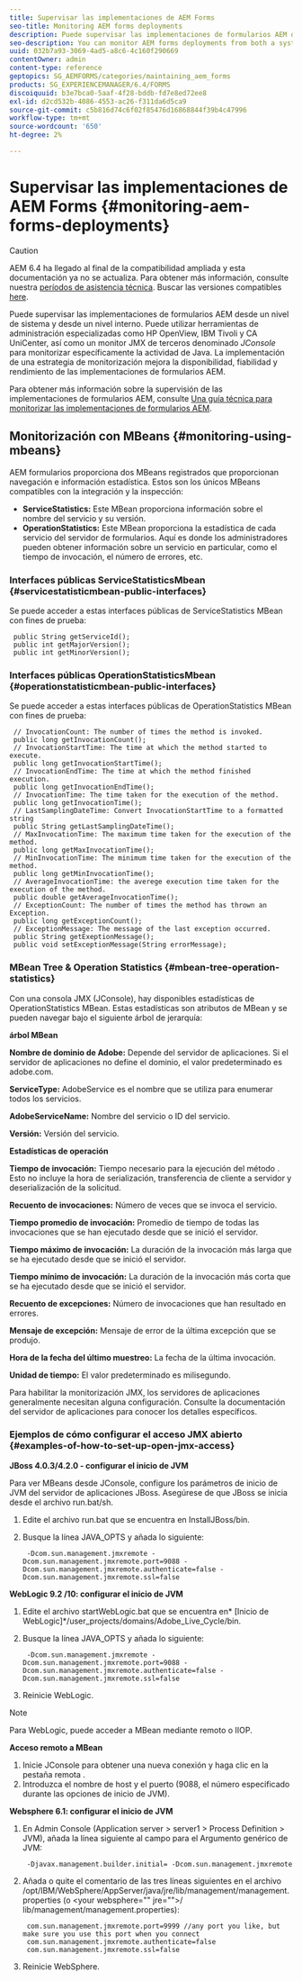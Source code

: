 ```yaml
---
title: Supervisar las implementaciones de AEM Forms
seo-title: Monitoring AEM forms deployments
description: Puede supervisar las implementaciones de formularios AEM desde un nivel de sistema y desde un nivel interno. Obtenga más información sobre la supervisión de las implementaciones de formularios AEM en este documento.
seo-description: You can monitor AEM forms deployments from both a system level and an internal level. Learn more about monitoring AEM forms deployments from this document.
uuid: 032b7a93-3069-4ad5-a8c6-4c160f290669
contentOwner: admin
content-type: reference
geptopics: SG_AEMFORMS/categories/maintaining_aem_forms
products: SG_EXPERIENCEMANAGER/6.4/FORMS
discoiquuid: b3e7bca0-5aaf-4f28-bddb-fd7e8ed72ee8
exl-id: d2cd532b-4086-4553-ac26-f311da6d5ca9
source-git-commit: c5b816d74c6f02f85476d16868844f39b4c47996
workflow-type: tm+mt
source-wordcount: '650'
ht-degree: 2%

---
```


# Supervisar las implementaciones de AEM Forms {#monitoring-aem-forms-deployments}

>[!CAUTION]
>
>AEM 6.4 ha llegado al final de la compatibilidad ampliada y esta documentación ya no se actualiza. Para obtener más información, consulte nuestra [períodos de asistencia técnica](https://helpx.adobe.com/es/support/programs/eol-matrix.html). Buscar las versiones compatibles [here](https://experienceleague.adobe.com/docs/).

Puede supervisar las implementaciones de formularios AEM desde un nivel de sistema y desde un nivel interno. Puede utilizar herramientas de administración especializadas como HP OpenView, IBM Tivoli y CA UniCenter, así como un monitor JMX de terceros denominado *JConsole* para monitorizar específicamente la actividad de Java. La implementación de una estrategia de monitorización mejora la disponibilidad, fiabilidad y rendimiento de las implementaciones de formularios AEM.

Para obtener más información sobre la supervisión de las implementaciones de formularios AEM, consulte [Una guía técnica para monitorizar las implementaciones de formularios AEM](https://www.adobe.com/devnet/livecycle/pdfs/lc_monitoring_wp_ue.pdf).

## Monitorización con MBeans {#monitoring-using-mbeans}

AEM formularios proporciona dos MBeans registrados que proporcionan navegación e información estadística. Estos son los únicos MBeans compatibles con la integración y la inspección:

* **ServiceStatistics:** Este MBean proporciona información sobre el nombre del servicio y su versión.
* **OperationStatistics:** Este MBean proporciona la estadística de cada servicio del servidor de formularios. Aquí es donde los administradores pueden obtener información sobre un servicio en particular, como el tiempo de invocación, el número de errores, etc.

### Interfaces públicas ServiceStatisticsMbean {#servicestatisticmbean-public-interfaces}

Se puede acceder a estas interfaces públicas de ServiceStatistics MBean con fines de prueba:

```as3
 public String getServiceId();  
 public int getMajorVersion();  
 public int getMinorVersion();
```

### Interfaces públicas OperationStatisticsMbean {#operationstatisticmbean-public-interfaces}

Se puede acceder a estas interfaces públicas de OperationStatistics MBean con fines de prueba:

```as3
 // InvocationCount: The number of times the method is invoked.  
 public long getInvocationCount();  
 // InvocationStartTime: The time at which the method started to execute.  
 public long getInvocationStartTime();  
 // InvocationEndTime: The time at which the method finished execution.  
 public long getInvocationEndTime();  
 // InvocationTime: The time taken for the execution of the method.  
 public long getInvocationTime();  
 // LastSamplingDateTime: Convert InvocationStartTime to a formatted string  
 public String getLastSamplingDateTime();  
 // MaxInvocationTime: The maximum time taken for the execution of the method.  
 public long getMaxInvocationTime();  
 // MinInvocationTime: The minimum time taken for the execution of the method.  
 public long getMinInvocationTime();  
 // AverageInvocationTime: the averege execution time taken for the execution of the method.  
 public double getAverageInvocationTime();  
 // ExceptionCount: The number of times the method has thrown an Exception.  
 public long getExceptionCount();  
 // ExceptionMessage: The message of the last exception occurred.  
 public String getExeptionMessage();  
 public void setExceptionMessage(String errorMessage);
```

### MBean Tree &amp; Operation Statistics {#mbean-tree-operation-statistics}

Con una consola JMX (JConsole), hay disponibles estadísticas de OperationStatistics MBean. Estas estadísticas son atributos de MBean y se pueden navegar bajo el siguiente árbol de jerarquía:

**árbol MBean**

**Nombre de dominio de Adobe:** Depende del servidor de aplicaciones. Si el servidor de aplicaciones no define el dominio, el valor predeterminado es adobe.com.

**ServiceType:** AdobeService es el nombre que se utiliza para enumerar todos los servicios.

**AdobeServiceName:** Nombre del servicio o ID del servicio.

**Versión:** Versión del servicio.

**Estadísticas de operación**

**Tiempo de invocación:** Tiempo necesario para la ejecución del método . Esto no incluye la hora de serialización, transferencia de cliente a servidor y deserialización de la solicitud.

**Recuento de invocaciones:** Número de veces que se invoca el servicio.

**Tiempo promedio de invocación:** Promedio de tiempo de todas las invocaciones que se han ejecutado desde que se inició el servidor.

**Tiempo máximo de invocación:** La duración de la invocación más larga que se ha ejecutado desde que se inició el servidor.

**Tiempo mínimo de invocación:** La duración de la invocación más corta que se ha ejecutado desde que se inició el servidor.

**Recuento de excepciones:** Número de invocaciones que han resultado en errores.

**Mensaje de excepción:** Mensaje de error de la última excepción que se produjo.

**Hora de la fecha del último muestreo:** La fecha de la última invocación.

**Unidad de tiempo:** El valor predeterminado es milisegundo.

Para habilitar la monitorización JMX, los servidores de aplicaciones generalmente necesitan alguna configuración. Consulte la documentación del servidor de aplicaciones para conocer los detalles específicos.

### Ejemplos de cómo configurar el acceso JMX abierto {#examples-of-how-to-set-up-open-jmx-access}

**JBoss 4.0.3/4.2.0 - configurar el inicio de JVM**

Para ver MBeans desde JConsole, configure los parámetros de inicio de JVM del servidor de aplicaciones JBoss. Asegúrese de que JBoss se inicia desde el archivo run.bat/sh.

1. Edite el archivo run.bat que se encuentra en InstallJBoss/bin.
1. Busque la línea JAVA_OPTS y añada lo siguiente:

   ```as3
    -Dcom.sun.management.jmxremote -Dcom.sun.management.jmxremote.port=9088 -Dcom.sun.management.jmxremote.authenticate=false -Dcom.sun.management.jmxremote.ssl=false
   ```

**WebLogic 9.2 /10: configurar el inicio de JVM**

1. Edite el archivo startWebLogic.bat que se encuentra en* [Inicio de WebLogic]*/user_projects/domains/Adobe_Live_Cycle/bin.
1. Busque la línea JAVA_OPTS y añada lo siguiente:

   ```as3
    -Dcom.sun.management.jmxremote -Dcom.sun.management.jmxremote.port=9088 -Dcom.sun.management.jmxremote.authenticate=false -Dcom.sun.management.jmxremote.ssl=false
   ```

1. Reinicie WebLogic.

>[!NOTE]
>
>Para WebLogic, puede acceder a MBean mediante remoto o IIOP.

**Acceso remoto a MBean**

1. Inicie JConsole para obtener una nueva conexión y haga clic en la pestaña remota .
1. Introduzca el nombre de host y el puerto (9088, el número especificado durante las opciones de inicio de JVM).

**Websphere 6.1: configurar el inicio de JVM**

1. En Admin Console (Application server > server1 > Process Definition > JVM), añada la línea siguiente al campo para el Argumento genérico de JVM:

   ```as3
    -Djavax.management.builder.initial= -Dcom.sun.management.jmxremote
   ```

1. Añada o quite el comentario de las tres líneas siguientes en el archivo /opt/IBM/WebSphere/AppServer/java/jre/lib/management/management.properties (o &lt;your websphere=&quot;&quot; jre=&quot;&quot;>/ lib/management/management.properties):

   ```as3
    com.sun.management.jmxremote.port=9999 //any port you like, but make sure you use this port when you connect  
    com.sun.management.jmxremote.authenticate=false  
    com.sun.management.jmxremote.ssl=false
   ```

1. Reinicie WebSphere.

